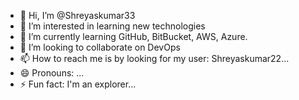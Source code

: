 - 👋 Hi, I’m @Shreyaskumar33
- 👀 I’m interested in learning new technologies
- 🌱 I’m currently learning GitHub, BitBucket, AWS, Azure.
- 💞️ I’m looking to collaborate on DevOps
- 📫 How to reach me is by looking for my user: Shreyaskumar22...
- 😄 Pronouns: ...
- ⚡ Fun fact: I'm an explorer...

<!---
Shreyaskumar33/Shreyaskumar33 is a ✨ special ✨ repository because its `README.md` (this file) appears on your GitHub profile.
You can click the Preview link to take a look at your changes.
--->
